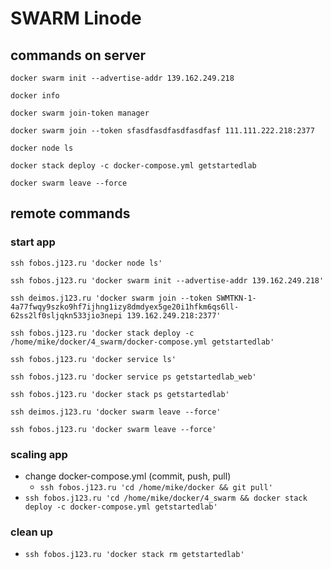 # SWARM Linode

## commands on server

`docker swarm init --advertise-addr 139.162.249.218`

`docker info`

`docker swarm join-token manager`

`docker swarm join --token sfasdfasdfasdfasdfasf 111.111.222.218:2377`

`docker node ls`

`docker stack deploy -c docker-compose.yml getstartedlab`

`docker swarm leave --force`

## remote commands

### start app

`ssh fobos.j123.ru 'docker node ls'`

`ssh fobos.j123.ru 'docker swarm init --advertise-addr 139.162.249.218'`

`ssh deimos.j123.ru 'docker swarm join --token SWMTKN-1-4a77fwqy9szko9hf7ijhng1izy8dmdyex5ge20i1hfkm6qs6ll-62ss2lf0sljqkn533jio3nepi 139.162.249.218:2377'`

`ssh fobos.j123.ru 'docker stack deploy -c /home/mike/docker/4_swarm/docker-compose.yml getstartedlab'`

`ssh fobos.j123.ru 'docker service ls'`

`ssh fobos.j123.ru 'docker service ps getstartedlab_web'`

`ssh fobos.j123.ru 'docker stack ps getstartedlab'`

`ssh deimos.j123.ru 'docker swarm leave --force'`

`ssh fobos.j123.ru 'docker swarm leave --force'`

### scaling app

* change docker-compose.yml (commit, push, pull)
  * `ssh fobos.j123.ru 'cd /home/mike/docker && git pull'`
* `ssh fobos.j123.ru 'cd /home/mike/docker/4_swarm && docker stack deploy -c docker-compose.yml getstartedlab'`

### clean up

* `ssh fobos.j123.ru 'docker stack rm getstartedlab'`
